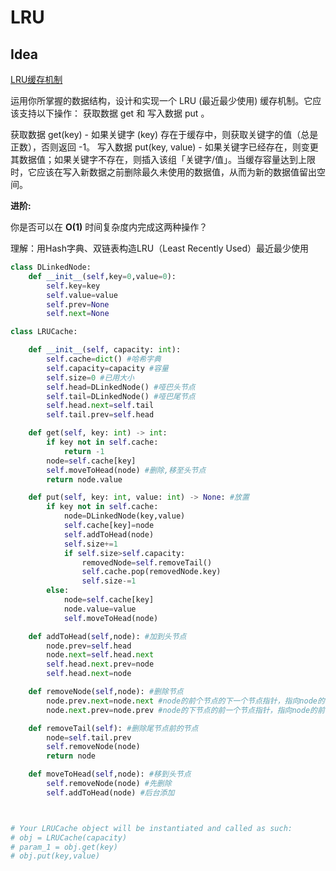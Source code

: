 



# LRU

## Idea

[LRU缓存机制](https://leetcode-cn.com/problems/lru-cache/)

运用你所掌握的数据结构，设计和实现一个  LRU (最近最少使用) 缓存机制。它应该支持以下操作： 获取数据 get 和 写入数据 put 。

获取数据 get(key) - 如果关键字 (key) 存在于缓存中，则获取关键字的值（总是正数），否则返回 -1。
写入数据 put(key, value) - 如果关键字已经存在，则变更其数据值；如果关键字不存在，则插入该组「关键字/值」。当缓存容量达到上限时，它应该在写入新数据之前删除最久未使用的数据值，从而为新的数据值留出空间。

**进阶:**

你是否可以在 **O(1)** 时间复杂度内完成这两种操作？

理解：用Hash字典、双链表构造LRU（Least Recently Used）最近最少使用

```python
class DLinkedNode:
    def __init__(self,key=0,value=0):
        self.key=key
        self.value=value
        self.prev=None
        self.next=None

class LRUCache:

    def __init__(self, capacity: int):
        self.cache=dict() #哈希字典
        self.capacity=capacity #容量
        self.size=0 #已用大小
        self.head=DLinkedNode() #哑巴头节点
        self.tail=DLinkedNode() #哑巴尾节点
        self.head.next=self.tail
        self.tail.prev=self.head

    def get(self, key: int) -> int:
        if key not in self.cache:
            return -1
        node=self.cache[key]
        self.moveToHead(node) #删除,移至头节点
        return node.value

    def put(self, key: int, value: int) -> None: #放置
        if key not in self.cache:
            node=DLinkedNode(key,value)
            self.cache[key]=node
            self.addToHead(node)
            self.size+=1
            if self.size>self.capacity:
                removedNode=self.removeTail()
                self.cache.pop(removedNode.key)
                self.size-=1
        else:
            node=self.cache[key]
            node.value=value
            self.moveToHead(node)

    def addToHead(self,node): #加到头节点
        node.prev=self.head
        node.next=self.head.next
        self.head.next.prev=node
        self.head.next=node

    def removeNode(self,node): #删除节点
        node.prev.next=node.next #node的前个节点的下一个节点指针，指向node的下一个节点 
        node.next.prev=node.prev #node的下节点的前一个节点指针，指向node的前一个节点

    def removeTail(self): #删除尾节点前的节点
        node=self.tail.prev
        self.removeNode(node)
        return node

    def moveToHead(self,node): #移到头节点
        self.removeNode(node) #先删除
        self.addToHead(node) #后台添加



# Your LRUCache object will be instantiated and called as such:
# obj = LRUCache(capacity)
# param_1 = obj.get(key)
# obj.put(key,value)
```

